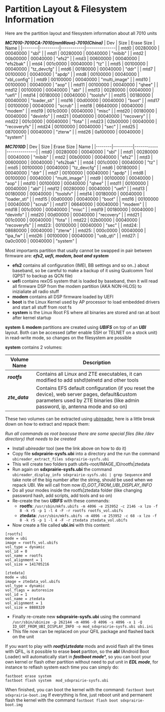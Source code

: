 # Partition Layout & Filesystem Information

Here are the partition layout and filesystem information about all 7010 units

***MC7010-7010CA-7010(mmWave)-7010(China)***
| Dev    | Size     | Erase Size | Name          |
|--------|----------|------------|---------------|
| mtd0   | 00280000 | 00040000   | "sbl"         |
| mtd1   | 00280000 | 00040000   | "mibib"       |
| mtd2   | 00b00000 | 00040000   | "efs2"        |
| mtd3   | 00600000 | 00040000   | "efs2bak"     |
| mtd4   | 001c0000 | 00040000   | "tz"          |
| mtd5   | 00100000 | 00040000   | "tz_devcfg"   |
| mtd6   | 00180000 | 00040000   | "ddr"         |
| mtd7   | 00100000 | 00040000   | "apdp"        |
| mtd8   | 00100000 | 00040000   | "xbl_config"  |
| mtd9   | 00100000 | 00040000   | "multi_image" |
| mtd10  | 00100000 | 00040000   | "aop"         |
| mtd11  | 00100000 | 00040000   | "qhee"        |
| mtd12  | 00100000 | 00040000   | "abl"         |
| mtd13  | 00280000 | 00040000   | "uefi"        |
| mtd14  | 00180000 | 00040000   | "toolsfv"     |
| mtd15  | 00180000 | 00040000   | "loader_sti"  |
| mtd16  | 00d00000 | 00040000   | "boot"        |
| mtd17  | 00100000 | 00040000   | "scrub"       |
| mtd18  | 06640000 | 00040000   | "modem"       |
| mtd19  | 001c0000 | 00040000   | "misc"        |
| mtd20  | 00180000 | 00040000   | "devinfo"     |
| mtd21  | 00d00000 | 00040000   | "recovery"    |
| mtd22  | 001c0000 | 00040000   | "fota"        |
| mtd23  | 02b00000 | 00040000   | "recoveryfs"  |
| mtd24  | 00100000 | 00040000   | "sec"         |
| mtd25  | 08700000 | 00040000   | "zterw"       |
| mtd26  | 0a100000 | 00040000   | "system"      |

***MC7010D***
|   Dev  |   Size   | Erase Size |      Name     |
|--------|----------|------------|---------------|
| mtd0   | 00280000 | 00040000   | "sbl"         |
| mtd1   | 00280000 | 00040000   | "mibib"       |
| mtd2   | 00b00000 | 00040000   | "efs2"        |
| mtd3   | 00600000 | 00040000   | "efs2bak"     |
| mtd4   | 001c0000 | 00040000   | "tz"          |
| mtd5   | 00100000 | 00040000   | "tz_devcfg"   |
| mtd6   | 00180000 | 00040000   | "ddr"         |
| mtd7   | 00100000 | 00040000   | "apdp"        |
| mtd8   | 00100000 | 00040000   | "multi_image" |
| mtd9   | 00100000 | 00040000   | "aop"         |
| mtd10  | 00100000 | 00040000   | "qhee"        |
| mtd11  | 00100000 | 00040000   | "abl"         |
| mtd12  | 00280000 | 00040000   | "uefi"        |
| mtd13  | 00180000 | 00040000   | "toolsfv"     |
| mtd14  | 00180000 | 00040000   | "loader_sti"  |
| mtd15  | 00d00000 | 00040000   | "boot"        |
| mtd16  | 00100000 | 00040000   | "scrub"       |
| mtd17  | 06640000 | 00040000   | "modem"       |
| mtd18  | 001c0000 | 00040000   | "misc"        |
| mtd19  | 00180000 | 00040000   | "devinfo"     |
| mtd20  | 00d00000 | 00040000   | "recovery"    |
| mtd21  | 001c0000 | 00040000   | "fota"        |
| mtd22  | 02b00000 | 00040000   | "recoveryfs"  |
| mtd23: | 00100000 | 00040000   | "sec"         |
| mtd24: | 08680000 | 00040000   | "zterw"       |
| mtd25: | 000c0000 | 00040000   | "ipa_fw"      |
| mtd26: | 00100000 | 00040000   | "usb_qti"     |
| mtd27: | 0a0c0000 | 00040000   | "system"      |

Most importants partition that usally cannot be swapped in pair between firmware are: ***efs2, uefi, modem, boot and system***

- **efs2** contains all configuration (IMEI, BB settings and so on..) about baseband, so be careful to make a backup of it using Qualcomm Tool (QPST to backup as QCN file)
- **uefi** contains rexOS system that is loaded by baseband, then it will read all firmware DSP from the modem partition (AKA NON-HLOS) to inizialiate all radio stuff
- **modem** contains all DSP firmware loaded by UEFI
- **boot** is the Linux Kernel used by AP processor to load embedded drivers and start all stuff from root fs
- **system** is the Linux Root FS where all binaries are stored and ran at boot after kernel startup

**system** & **modem** partitions are created using ***UBIFS*** on top of an ***UBI*** layout. Both can be accessed (after enable SSH or TELNET on a stock unit) in read-write mode, so changes on the filesystem are possible

**system** contains 2 volumes:

| Volume Name | Description                                                                                              |
|-------------|----------------------------------------------------------------------------------------------------------|
| ***rootfs***      | Contains all Linux and ZTE executables, it can modified to add sshd\telnetd and other tools        |
| ***zte_data***    | Contains EFS default configuration (if you reset the device), web server pages, default&custom parameters used by ZTE binaries (like admin password, ip, antenna mode and so on) |

These two volumes can be extracted using [ubireader](https://github.com/onekey-sec/ubi_reader), here is a little break down on how to extract and repack them:

*Run all commands as *root* beacuse there are some special files (like /dev directory) that needs to be created*

- Install *ubireader* tool (see the link above on how to do it)
- Copy file **sdxprairie-sysfs.ubi** into a directory and the run the command `ubireader_extract_files sdxprairie-sysfs.ubi`
- This will create two folders path ubifs-root/IMAGE_ID/rootfs|ztedata
- Run again on **sdxprairie-sysfs.ubi** the command `ubireader_display_info sdxprairie-sysfs.ubi | grep Sequence` and take note of the big number after the string, should be used when we repack UBI. We will call from now *ID_GOT_FROM_UBI_DISPLAY_INFO*
- Do all your modes inside the rootfs|ztedata folder (like changing password hash, add scripts, add tools and so on)
- Re-create the two ***UBIFS*** with these commands:
    - **rootfs**: `/usr/sbin/mkfs.ubifs -m 4096 -e 253952 -c 2146 -x lzo -f 8 -k r5 -p 1 -l 4 -F -r rootfs rootfs_vol.ubifs`
    - **ztedata**: `/usr/sbin/mkfs.ubifs -m 4096 -e 253952 -c 68 -x lzo -f 8 -k r5 -p 1 -l 4 -F -r ztedata ztedata_vol.ubifs`
- Now create a file called **ubi.ini** with this content:
  
```
[rootfs]
mode = ubi
image = rootfs_vol.ubifs
vol_type = dynamic
vol_id = 0
vol_name = rootfs
vol_alignment = 1
vol_size = 141705216

[ztedata]
mode = ubi
image = ztedata_vol.ubifs
vol_type = dynamic
vol_flags = autoresize
vol_id = 1
vol_name = ztedata
vol_alignment = 1
vol_size = 8888320
```
- Finally re-create new **sdxprairie-sysfs.ubi** using the command `/usr/sbin/ubinize -p 262144 -m 4096 -O 4096 -s 4096 -x 1 -Q ID_GOT_FROM_UBI_DISPLAY_INFO -o mod_sdxprairie-sysfs.ubi ubi.ini`
- This file now can be replaced on your QFIL package and flashed back on the unit

If you want to play with ***rootfs\ztedata*** mods and avoid flash all the times with QFIL, is it possible to erase **boot** partiton, so the **abl** (Android Boot Loader) will automatically start in ***fastboot mode****, so you can boot your own kernel or flash other partition without need to put unit in ***EDL mode***, for instance to reflash system each time you can simply do:

```
fastboot erase system
fastboot flash system  mod_sdxprairie-sysfs.ubi
```

When finished, you can boot the kernel with the command: `fastboot boot sdxprairie-boot.img`
If everything is fine, just reboot unit and permanent flash the kernel with the command `fastboot flash boot sdxprairie-boot.img`
